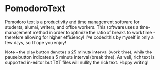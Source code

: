 # PomodoroText

Pomodoro text is a productivity and time management software for students, alumni, writers, and office workers. This software uses a time-management method in order to optimize the ratio of breaks to work time - therefore allowing for higher efficiency! I've coded this by myself in only a few days, so I hope you enjoy!

Note - the play button denotes a 25 minute interval (work time), while the pause button indicates a 5 minute interval (break time). As well, rich text is supported in-editor but TXT files will nullify the rich text. Happy writing!
